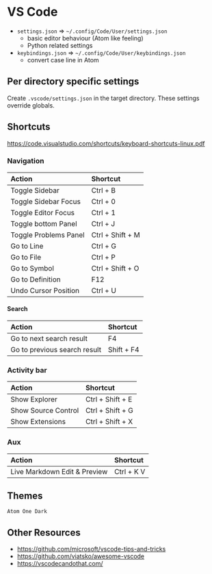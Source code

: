 # VS Code

* `settings.json` => `~/.config/Code/User/settings.json`
  * basic editor behaviour (Atom like feeling)
  * Python related settings
* `keybindings.json` => `~/.config/Code/User/keybindings.json`
  * convert case line in Atom
 
## Per directory specific settings
Create `.vscode/settings.json` in the target directory. These settings override globals.


## Shortcuts

https://code.visualstudio.com/shortcuts/keyboard-shortcuts-linux.pdf


### Navigation

| Action                         | Shortcut         |
| :----------------------------- |:---------------- |
| Toggle Sidebar                 | Ctrl + B         |
| Toggle Sidebar Focus           | Ctrl + 0         |
| Toggle Editor Focus            | Ctrl + 1         |
| Toggle bottom Panel            | Ctrl + J         |
| Toggle Problems Panel          | Ctrl + Shift + M |
| Go to Line                     | Ctrl + G         |
| Go to File                     | Ctrl + P         |
| Go to Symbol                   | Ctrl + Shift + O |
| Go to Definition               | F12              |
| Undo Cursor Position           | Ctrl + U         |


#### Search

| Action                         | Shortcut         |
| :----------------------------- |:---------------- |
| Go to next search result       | F4               |
| Go to previous search result   | Shift + F4       |


### Activity bar

| Action                         | Shortcut         |
| :----------------------------- |:---------------- |
| Show Explorer                  | Ctrl + Shift + E |
| Show Source Control            | Ctrl + Shift + G |
| Show Extensions                | Ctrl + Shift + X |


### Aux

| Action                         | Shortcut         |
| :----------------------------- |:---------------- |
| Live Markdown Edit & Preview   | Ctrl + K V       |


## Themes

`Atom One Dark`


## Other Resources
 * https://github.com/microsoft/vscode-tips-and-tricks
 * https://github.com/viatsko/awesome-vscode
 * https://vscodecandothat.com/
